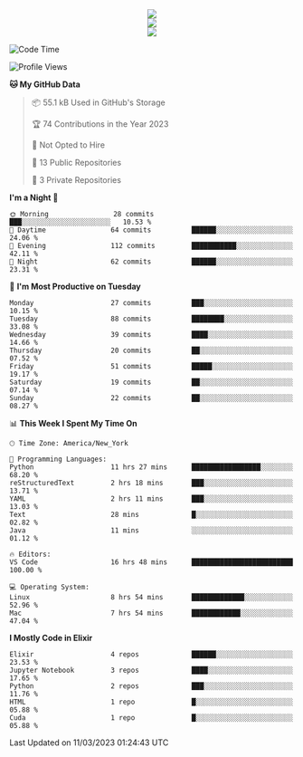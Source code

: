 
<div align="center"><img src="https://readme-typing-svg.demolab.com?font=Fira+Code&pause=1000&center=true&vCenter=true&width=435&lines=Hello%EF%BD%9E;I+LIKE+CODING%EF%BC%81;%E5%BC%B7%E5%8C%96%E5%AD%A6%E7%BF%92%E3%81%AB%E5%A4%A7%E5%A5%BD%E3%81%8D%EF%BC%81;%E6%B0%B8%E8%BF%9C%E5%96%9C%E6%AC%A2%E9%B2%A8%E9%B2%A8%EF%BC%81%EF%BC%81%EF%BC%81" />  
</div>

<div align="center"><img src="https://github-readme-stats.vercel.app/api?username=ruoyuGao&theme=black-red" />  
</div>

<div align="center">
    <img src="https://github-readme-stats.vercel.app/api/top-langs/?username=ruoyuGao&layout=compact&theme=black-red"/>
</div>

<!--START_SECTION:waka-->
![Code Time](http://img.shields.io/badge/Code%20Time-47%20hrs%2019%20mins-blue)

![Profile Views](http://img.shields.io/badge/Profile%20Views-13-blue)

**🐱 My GitHub Data** 

> 📦 55.1 kB Used in GitHub's Storage 
 > 
> 🏆 74 Contributions in the Year 2023
 > 
> 🚫 Not Opted to Hire
 > 
> 📜 13 Public Repositories 
 > 
> 🔑 3 Private Repositories 
 > 
**I'm a Night 🦉** 

```text
🌞 Morning                28 commits          ███░░░░░░░░░░░░░░░░░░░░░░   10.53 % 
🌆 Daytime                64 commits          ██████░░░░░░░░░░░░░░░░░░░   24.06 % 
🌃 Evening                112 commits         ███████████░░░░░░░░░░░░░░   42.11 % 
🌙 Night                  62 commits          ██████░░░░░░░░░░░░░░░░░░░   23.31 % 
```
📅 **I'm Most Productive on Tuesday** 

```text
Monday                   27 commits          ███░░░░░░░░░░░░░░░░░░░░░░   10.15 % 
Tuesday                  88 commits          ████████░░░░░░░░░░░░░░░░░   33.08 % 
Wednesday                39 commits          ████░░░░░░░░░░░░░░░░░░░░░   14.66 % 
Thursday                 20 commits          ██░░░░░░░░░░░░░░░░░░░░░░░   07.52 % 
Friday                   51 commits          █████░░░░░░░░░░░░░░░░░░░░   19.17 % 
Saturday                 19 commits          ██░░░░░░░░░░░░░░░░░░░░░░░   07.14 % 
Sunday                   22 commits          ██░░░░░░░░░░░░░░░░░░░░░░░   08.27 % 
```


📊 **This Week I Spent My Time On** 

```text
🕑︎ Time Zone: America/New_York

💬 Programming Languages: 
Python                   11 hrs 27 mins      █████████████████░░░░░░░░   68.20 % 
reStructuredText         2 hrs 18 mins       ███░░░░░░░░░░░░░░░░░░░░░░   13.71 % 
YAML                     2 hrs 11 mins       ███░░░░░░░░░░░░░░░░░░░░░░   13.03 % 
Text                     28 mins             █░░░░░░░░░░░░░░░░░░░░░░░░   02.82 % 
Java                     11 mins             ░░░░░░░░░░░░░░░░░░░░░░░░░   01.12 % 

🔥 Editors: 
VS Code                  16 hrs 48 mins      █████████████████████████   100.00 % 

💻 Operating System: 
Linux                    8 hrs 54 mins       █████████████░░░░░░░░░░░░   52.96 % 
Mac                      7 hrs 54 mins       ████████████░░░░░░░░░░░░░   47.04 % 
```

**I Mostly Code in Elixir** 

```text
Elixir                   4 repos             ██████░░░░░░░░░░░░░░░░░░░   23.53 % 
Jupyter Notebook         3 repos             ████░░░░░░░░░░░░░░░░░░░░░   17.65 % 
Python                   2 repos             ███░░░░░░░░░░░░░░░░░░░░░░   11.76 % 
HTML                     1 repo              █░░░░░░░░░░░░░░░░░░░░░░░░   05.88 % 
Cuda                     1 repo              █░░░░░░░░░░░░░░░░░░░░░░░░   05.88 % 
```




 Last Updated on 11/03/2023 01:24:43 UTC
<!--END_SECTION:waka-->
